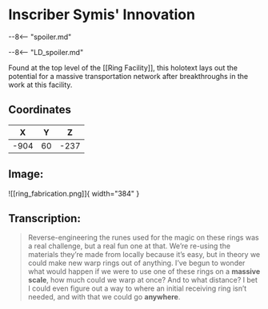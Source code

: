 # Inscriber Symis' Innovation

--8<-- "spoiler.md"

--8<-- "LD_spoiler.md"

Found at the top level of the [[Ring Facility]], this holotext lays out the potential for a massive transportation network after breakthroughs in the work at this facility.

## Coordinates
| **X** | **Y** | **Z** |
| :---: | :---: | :---: |
| -904 |  60  | -237 |

## Image:

![[ring_fabrication.png]]{ width="384" }

## Transcription:
> Reverse-engineering the runes used for the magic on these rings was a real challenge, but a real fun one at that. We’re re-using the materials they’re made from locally because it’s easy, but in theory we could make new warp rings out of anything. I’ve begun to wonder what would happen if we were to use one of these rings on a **massive scale**, how much could we warp at once? And to what distance? I bet I could even figure out a way to where an initial receiving ring isn’t needed, and with that we could go **anywhere**.
